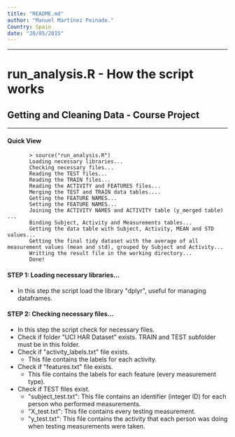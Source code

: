 ```yaml
---
title: "README.md"
author: "Manuel Martínez Peinado."
Country: Spain
date: "20/05/2015"
---
```

**************

# run_analysis.R - How the script works
## Getting and Cleaning Data - Course Project
**************

####  Quick View
           
           > source("run_analysis.R")         
           Loading necessary libraries...           
           Checking necessary files...
           Reading the TEST files...
           Reading the TRAIN files...
           Reading the ACTIVITY and FEATURES files...
           Merging the TEST and TRAIN data tables....
           Getting the FEATURE NAMES...
           Setting the FEATURE NAMES...
           Joining the ACTIVITY NAMES and ACTIVITY table (y_merged table) ...
           Binding Subject, Activity and Measurements tables...
           Getting the data table with Subject, Activity, MEAN and STD values...
           Getting the final tidy dataset with the average of all measurement values (mean and std), grouped by Subject and Activity...
           Writting the result file in the working directory...
           Done!
           
#### STEP 1: Loading necessary libraries...

* In this step the script load the library "dplyr", useful for managing dataframes. 

####  STEP 2: Checking necessary files... 
* In this step the script check for necessary files.
* Check if folder "UCI HAR Dataset" exists. TRAIN and TEST subfolder must be in this folder.
* Check if "activity_labels.txt" file exists.
    + This file contains the labels for each activity. 
* Check if "features.txt" file exists.
    + This file contains the labels for each feature (every measurement type).      
* Check if TEST files exist.
    + "subject_test.txt": This file contains an identifier (integer ID) for each person who performed measurements.
    + "X_test.txt": This file contains every testing measurement.
    + "y_test.txt": This file contains the activity that each person was doing when testing measurements were taken.

         
         
         
         

